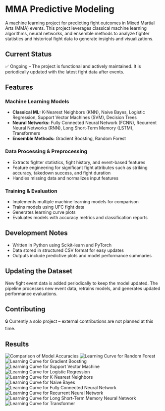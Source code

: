 # MMA Predictive Modeling

A machine learning project for predicting fight outcomes in Mixed Martial Arts (MMA) events. This project leverages classical machine learning algorithms, neural networks, and ensemble methods to analyze fighter statistics and historical fight data to generate insights and visualizations.

## Current Status
✅ Ongoing – The project is functional and actively maintained. It is periodically updated with the latest fight data after events.

## Features

### Machine Learning Models
- **Classical ML:** K-Nearest Neighbors (KNN), Naive Bayes, Logistic Regression, Support Vector Machines (SVM), Decision Trees
- **Neural Networks:** Fully Connected Neural Network (FCNN), Recurrent Neural Networks (RNN), Long Short-Term Memory (LSTM), Transformers
- **Ensemble Methods:** Gradient Boosting, Random Forest

### Data Processing & Preprocessing
- Extracts fighter statistics, fight history, and event-based features
- Feature engineering for significant fight attributes such as striking accuracy, takedown success, and fight duration
- Handles missing data and normalizes input features

### Training & Evaluation
- Implements multiple machine learning models for comparison
- Trains models using UFC fight data
- Generates learning curve plots
- Evaluates models with accuracy metrics and classification reports

## Development Notes
- Written in Python using Scikit-learn and PyTorch
- Data stored in structured CSV format for easy updates
- Outputs include predictive plots and model performance summaries

## Updating the Dataset
New fight event data is added periodically to keep the model updated. The pipeline processes new event data, retrains models, and generates updated performance evaluations.

## Contributing
🔒 Currently a solo project – external contributions are not planned at this time.

## Results

![Comparison of Model Accuracies](results/model_accuracy_comparison.png)
![Learning Curve for Random Forest](results/learning_curve_Random_Forest.png)
![Learning Curve for Gradient Boosting](results/learning_curve_Gradient_Boosting.png)
![Learning Curve for Support Vector Machine](results/learning_curve_SVM.png)
![Learning Curve for Logistic Regression](results/learning_curve_Logistic_Regression.png)
![Learning Curve for K-Nearest Neighbors](results/learning_curve_KNN.png)
![Learning Curve for Naive Bayes](results/learning_curve_Naive_Bayes.png)
![Learning Curve for Fully Connected Neural Network](results/learning_curve_FCNN.png)
![Learning Curve for Recurrent Neural Network](results/learning_curve_RNN.png)
![Learning Curve for Long Short-Term Memory Neural Network](results/learning_curve_LSTM.png)
![Learning Curve for Transformer](results/learning_curve_Transformer.png)
